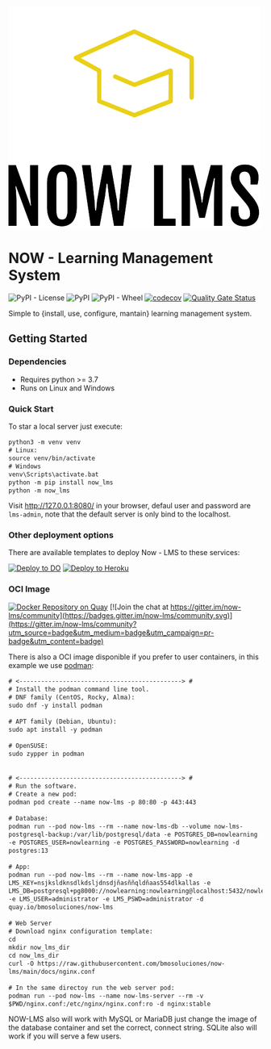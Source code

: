 ![Logo](https://raw.githubusercontent.com/bmosoluciones/now-lms/main/now_lms/static/icons/logo/logo_small.png)

# NOW - Learning Management System
![PyPI - License](https://img.shields.io/pypi/l/now_lms?color=brightgreen&logo=apache&logoColor=white)
![PyPI](https://img.shields.io/pypi/v/now_lms?color=brightgreen&label=version&logo=python&logoColor=white)
![PyPI - Wheel](https://img.shields.io/pypi/wheel/now_lms?logo=python&logoColor=white)
[![codecov](https://codecov.io/gh/bmosoluciones/now-lms/branch/main/graph/badge.svg?token=SFVXF6Y3R3)](https://codecov.io/gh/bmosoluciones/now-lms)
[![Quality Gate Status](https://sonarcloud.io/api/project_badges/measure?project=bmosoluciones_now-lms&metric=alert_status)](https://sonarcloud.io/dashboard?id=bmosoluciones_now-lms)

Simple to {install, use, configure, mantain} learning management system.

## Getting Started

### Dependencies

* Requires python >= 3.7
* Runs on Linux and Windows

### Quick Start

To star a local server just execute:

```
python3 -m venv venv
# Linux:
source venv/bin/activate
# Windows
venv\Scripts\activate.bat
python -m pip install now_lms
python -m now_lms
```

Visit http://127.0.0.1:8080/ in your browser, defaul user and password are `lms-admin`, note that the default server is only bind to the localhost.

### Other deployment options

There are available templates to deploy Now - LMS to these services:

[![Deploy to DO](https://img.shields.io/badge/DO-Deploy%20to%20DO-blue "Deploy as Digital Ocean App")](https://cloud.digitalocean.com/apps/new?repo=https://github.com/bmosoluciones/now-lms/tree/main)
[![Deploy to Heroku](https://img.shields.io/badge/Heroku-Deploy%20to%20Heroku-blueviolet "Deploy to Heroku")](https://heroku.com/deploy?template=https://github.com/bmosoluciones/now-lms/tree/heroku)


### OCI Image

[![Docker Repository on Quay](https://quay.io/repository/bmosoluciones/now_lms/status "Docker Repository on Quay")](https://quay.io/repository/bmosoluciones/now_lms)
[![Join the chat at https://gitter.im/now-lms/community](https://badges.gitter.im/now-lms/community.svg)](https://gitter.im/now-lms/community?utm_source=badge&utm_medium=badge&utm_campaign=pr-badge&utm_content=badge)

There is also a OCI image disponible if you prefer to user containers, in this example we use [podman](https://podman.io/):

```
# <---------------------------------------------> #
# Install the podman command line tool.
# DNF family (CentOS, Rocky, Alma):
sudo dnf -y install podman

# APT family (Debian, Ubuntu):
sudo apt install -y podman

# OpenSUSE:
sudo zypper in podman


# <---------------------------------------------> #
# Run the software.
# Create a new pod:
podman pod create --name now-lms -p 80:80 -p 443:443

# Database:
podman run --pod now-lms --rm --name now-lms-db --volume now-lms-postgresql-backup:/var/lib/postgresql/data -e POSTGRES_DB=nowlearning -e POSTGRES_USER=nowlearning -e POSTGRES_PASSWORD=nowlearning -d postgres:13

# App:
podman run --pod now-lms --rm --name now-lms-app -e LMS_KEY=nsjksldknsdlkdsljdnsdjñasññqldñaas554dlkallas -e LMS_DB=postgresql+pg8000://nowlearning:nowlearning@localhost:5432/nowlearning -e LMS_USER=administrator -e LMS_PSWD=administrator -d quay.io/bmosoluciones/now-lms

# Web Server
# Download nginx configuration template:
cd
mkdir now_lms_dir
cd now_lms_dir
curl -O https://raw.githubusercontent.com/bmosoluciones/now-lms/main/docs/nginx.conf

# In the same directoy run the web server pod:
podman run --pod now-lms --name now-lms-server --rm -v $PWD/nginx.conf:/etc/nginx/nginx.conf:ro -d nginx:stable 

```

NOW-LMS also will work with MySQL or MariaDB just change the image of the database container and set the correct,
connect string. SQLite also will work if you will serve a few users.
